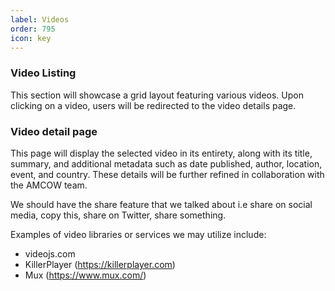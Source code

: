 ```yaml
---
label: Videos
order: 795
icon: key
---
```


### Video Listing

This section will showcase a grid layout featuring various videos. Upon clicking on a video, users will be redirected to the video details page.

### Video detail page

This page will display the selected video in its entirety, along with its title, summary, and additional metadata such as date published, author, location, event, and country. These details will be further refined in collaboration with the AMCOW team.

We should have the share feature that we talked about i.e share on social media, copy this, share on Twitter, share something.   

Examples of video libraries or services we may utilize include:

- videojs.com
- KillerPlayer (https://killerplayer.com)
- Mux (https://www.mux.com/)